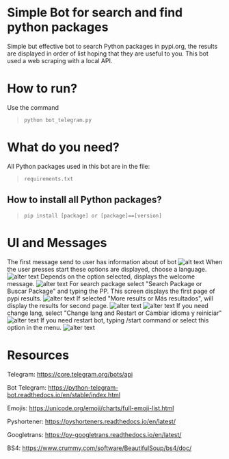 # Simple Bot for search and find python packages
Simple but effective bot to search Python packages in pypi.org, the results are displayed in order of list hoping that they are useful to you. 
This bot used a web scraping with a local API.

# How to run?
Use the command
> `python bot_telegram.py` 
# What do you need?
All Python packages used in this bot are in the file: 
> `requirements.txt`
## How to install all Python packages? 
> `pip install [package] or [package]==[version]` 
# UI and Messages
The first message send to user has information about of bot 
![alt text](img/start.jpg "Simple Bot for search and find python packages")
When the user presses start these options are displayed, choose a language. 
![alter text](img/select_lang.jpg "Simple Bot for search and find python packages")
Depends on the option selected, displays the welcome message.
![alter text](img/welcome_mesage.jpg)
For search package select "Search Package or Buscar Package" and typing the PP.
This screen displays the first page of pypi results.
![alter text](img/search_page1.jpg "Simple Bot for search and find python packages")
If selected "More results or Más resultados", will display the results for second page.
![alter text](img/search_page2.jpg "Simple Bot for search and find python packages")
![alter text](img/results_page2.jpg "Simple Bot for search and find python packages")
If you need change lang, select "Change lang and Restart or Cambiar idioma y reiniciar"
![alter text](img/change_lang_options.jpg "Simple Bot for search and find python packages")
If you need restart bot, typing /start command or select this option in the menu.
![alter text](img/start_command.jpg "Simple Bot for search and find python packages")

# Resources

Telegram: https://core.telegram.org/bots/api

Bot Telegram: https://python-telegram-bot.readthedocs.io/en/stable/index.html

Emojis: https://unicode.org/emoji/charts/full-emoji-list.html

Pyshortener: https://pyshorteners.readthedocs.io/en/latest/

Googletrans: https://py-googletrans.readthedocs.io/en/latest/

BS4: https://www.crummy.com/software/BeautifulSoup/bs4/doc/

